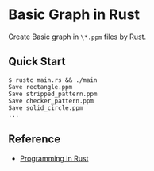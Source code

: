 # Basic Graph in Rust

Create Basic graph in `\*.ppm` files by Rust.

## Quick Start

```console
$ rustc main.rs && ./main
Save rectangle.ppm
Save stripped_pattern.ppm
Save checker_pattern.ppm
Save solid_circle.ppm
...
```

## Reference

- [Programming in Rust](https://www.youtube.com/watch?v=AJIyRE2vZ_0&t=2607s&ab_channel=TsodingDaily)
